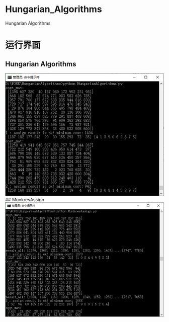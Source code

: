 # Hungarian_Algorithms
Hungarian Algorithms
# 运行界面
## Hungarian Algorithms
<img src="HungarianAlgorithms.jpg">
## MunkresAssign
<img src="MunkresAssign.jpg">
